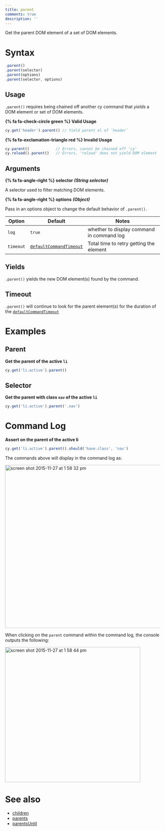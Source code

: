 ```yaml
---
title: parent
comments: true
description: ''
---
```


Get the parent DOM element of a set of DOM elements.

# Syntax

```javascript
.parent()
.parent(selector)
.parent(options)
.parent(selector, options)
```

## Usage

`.parent()` requires being chained off another cy command that *yields* a DOM element or set of DOM elements.

**{% fa fa-check-circle green %} Valid Usage**

```javascript
cy.get('header').parent() // Yield parent el of `header`
```

**{% fa fa-exclamation-triangle red %} Invalid Usage**

```javascript
cy.parent()            // Errors, cannot be chained off 'cy'
cy.reload().parent()   // Errors, 'reload' does not yield DOM element
```

## Arguments

**{% fa fa-angle-right %} selector**  ***(String selector)***

A selector used to filter matching DOM elements.

**{% fa fa-angle-right %} options**  ***(Object)***

Pass in an options object to change the default behavior of `.parent()`.

Option | Default | Notes
--- | --- | ---
`log` | `true` | whether to display command in command log
`timeout` | [`defaultCommandTimeout`](https://on.cypress.io/guides/configuration#timeouts) | Total time to retry getting the element

## Yields

`.parent()` yields the new DOM element(s) found by the command.

## Timeout

`.parent()` will continue to look for the parent element(s) for the duration of the [`defaultCommandTimeout`](https://on.cypress.io/guides/configuration#timeouts)

# Examples

## Parent

**Get the parent of the active `li`**

```javascript
cy.get('li.active').parent()
```

## Selector

**Get the parent with class `nav` of the active `li`**

```javascript
cy.get('li.active').parent('.nav')
```

# Command Log

**Assert on the parent of the active li**

```javascript
cy.get('li.active').parent().should('have.class', 'nav')
```

The commands above will display in the command log as:

<img width="531" alt="screen shot 2015-11-27 at 1 58 32 pm" src="https://cloud.githubusercontent.com/assets/1271364/11447127/0d9ab5a8-950f-11e5-90ae-c317dd83aa65.png">

When clicking on the `parent` command within the command log, the console outputs the following:

<img width="440" alt="screen shot 2015-11-27 at 1 58 44 pm" src="https://cloud.githubusercontent.com/assets/1271364/11447130/11b22c02-950f-11e5-9b82-cc3b2ff8548e.png">

# See also

- [children](https://on.cypress.io/api/children)
- [parents](https://on.cypress.io/api/parents)
- [parentsUntil](https://on.cypress.io/api/parentsuntil)
